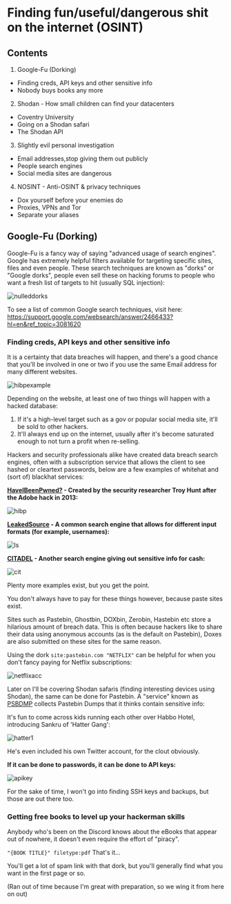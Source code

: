 # Finding fun/useful/dangerous shit on the internet (OSINT)

## Contents
 1. Google-Fu (Dorking)
  - Finding creds, API keys and other sensitive info
  - Nobody buys books any more
 2. Shodan - How small children can find your datacenters
  - Coventry University
  - Going on a Shodan safari
  - The Shodan API
 3. Slightly evil personal investigation
  - Email addresses,stop giving them out publicly
  - People search engines
  - Social media sites are dangerous
 4. NOSINT - Anti-OSINT & privacy techniques
  - Dox yourself before your enemies do
  - Proxies, VPNs and Tor
  - Separate your aliases
 
## Google-Fu (Dorking)

Google-Fu is a fancy way of saying "advanced usage of search engines". 
Google has extremely helpful filters available for targeting specific sites, files and even people. These search techniques are known as "dorks"
or "Google dorks", people even sell these on hacking forums to people who want a fresh list of targets to hit (usually SQL injection):

![nulleddorks]

To see a list of common Google search techniques, visit here: https://support.google.com/websearch/answer/2466433?hl=en&ref_topic=3081620

### Finding creds, API keys and other sensitive info
It is a certainty that data breaches will happen, and there's a good chance that you'll be involved in one or two if you use the same Email
address for many different websites.

![hibpexample]

Depending on the website, at least one of two things will happen with a hacked database:

 1. If it's a high-level target such as a gov or popular social media site, it'll be sold to other hackers.
 2. It'll always end up on the internet, usually after it's become saturated enough to not turn a profit when re-selling.
 
Hackers and security professionals alike have created data breach search engines, often with a subscription service that allows the client
to see hashed or cleartext passwords, below are a few examples of whitehat and (sort of) blackhat services:

**[HaveIBeenPwned?] - Created by the security researcher Troy Hunt after the Adobe hack in 2013:**

![hibp]

**[LeakedSource] - A common search engine that allows for different input formats (for example, usernames):**

![ls]

**[CITADEL] - Another search engine giving out sensitive info for cash:**

![cit]

Plenty more examples exist, but you get the point.

You don't always have to pay for these things however, because paste sites exist.

Sites such as Pastebin, Ghostbin, DOXbin, Zerobin, Hastebin etc store a hilarious amount of breach data. This is often because hackers like to share their data using anonymous accounts (as is the default on Pastebin), Doxes are also submitted on these sites for the same reason.

Using the dork `site:pastebin.com "NETFLIX"` can be helpful for when you don't fancy paying for Netflix subscriptions:

![netflixacc]

Later on I'll be covering Shodan safaris (finding interesting devices using Shodan),  the same can be done for Pastebin. A "service" known as [PSBDMP] collects Pastebin Dumps that it thinks contain sensitive info:

It's fun to come across kids running each other over Habbo Hotel, introducing Sankru of 'Hatter Gang':

![hatter1]

He's even included his own Twitter account, for the clout obviously.

**If it can be done to passwords, it can be done to API keys:**

![apikey]

For the sake of time, I won't go into finding SSH keys and backups, but those are out there too.

### Getting free books to level up your hackerman skills

Anybody who's been on the Discord knows about the eBooks that appear out of nowhere, it doesn't even require the effort of "piracy".

`"{BOOK TITLE}" filetype:pdf`
That's it...

You'll get a lot of spam link with that dork, but you'll generally find what you want in the first page or so.

(Ran out of time because I'm great with preparation, so we wing it from here on out)


[nulleddorks]: https://i.imgur.com/C0ny1Hk.png "Source: Nulled.to"
[hibpexample]: https://i.imgur.com/GVx54m8.png "test@example.com's HIBP results"
[HaveIBeenPwned?]: <https://haveibeenpwned.com/>
[hibp]: https://i.imgur.com/prOHZXp.png
[LeakedSource]: <https://leakedsource.ru/>
[ls]: https://i.imgur.com/FLq72uW.png
[CITADEL]: <http://citadel.pw/>
[cit]: https://i.imgur.com/iI2TOcu.png
[netflixacc]: https://i.imgur.com/OitsWVW.png
[PSBDMP]: <https://psbdmp.ws/>
[hatter1]: https://i.imgur.com/umZlg8d.png
[apikey]: https://i.imgur.com/5qp1jlC.png
